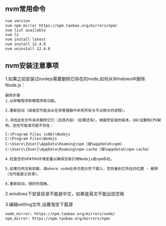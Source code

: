 ## nvm常用命令
```bash
nvm version
nvm npm_mirror https://npm.taobao.org/mirrors/npm/
nvm list available
nvm ls
nvm install latest 
nvm install 12.4.0
nvm uninstall 12.4.0
```
## nvm安装注意事项
1.如果之前安装过nodejs需要删除已存在的node,如何从Windows中删除Node.js：
~~~~
删除步骤
1.从卸载程序卸载程序和功能。

2.重新启动（或者您可能会从任务管理器中杀死所有与节点相关的进程）。

3.寻找这些文件夹并删除它们（及其内容）（如果还有）。根据您安装的版本，UAC设置和CPU架构，这些可能或可能不存在：

C:\Program Files (x86)\Nodejs
C:\Program Files\Nodejs
C:\Users\{User}\AppData\Roaming\npm（或%appdata%\npm）
C:\Users\{User}\AppData\Roaming\npm-cache（或%appdata%\npm-cache）

4.检查您的%PATH%环境变量以确保没有引用Nodejs或npm存在。

5.如果仍然没有卸载，请where node在命令提示符下键入，您将看到它所在的位置 - 删除（也可能是父目录）。

6.重新启动，很好的措施。
~~~~

2.windows下安装目录不能是中文，如果是英文不能出现空格

3.编辑setting文件,设置淘宝下载源
```bash
node_mirror: https://npm.taobao.org/mirrors/node/
npm_mirror: https://npm.taobao.org/mirrors/npm/
```